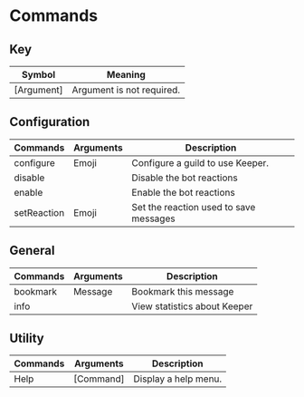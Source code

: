 # Commands

## Key 
| Symbol      | Meaning                        |
|-------------|--------------------------------|
| [Argument]  | Argument is not required.      |

## Configuration
| Commands    | Arguments | Description                            |
|-------------|-----------|----------------------------------------|
| configure   | Emoji     | Configure a guild to use Keeper.       |
| disable     |           | Disable the bot reactions              |
| enable      |           | Enable the bot reactions               |
| setReaction | Emoji     | Set the reaction used to save messages |

## General
| Commands | Arguments | Description                  |
|----------|-----------|------------------------------|
| bookmark | Message   | Bookmark this message        |
| info     |           | View statistics about Keeper |

## Utility
| Commands | Arguments | Description          |
|----------|-----------|----------------------|
| Help     | [Command] | Display a help menu. |

